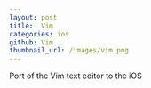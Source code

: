 ```yaml
---
layout: post
title:  Vim
categories: ios
github: Vim
thumbnail_url: /images/vim.png
---
```


Port of the Vim text editor to the iOS
